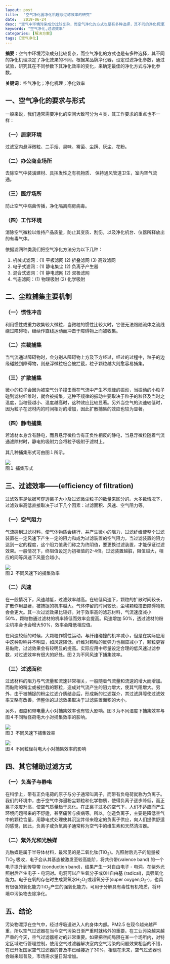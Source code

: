 ```yaml
---
layout: post
title:  "空气净化器净化机理与过滤效率的研究"
date:   2019-06-24
desc: "空气中环境污染成分比较复杂，而空气净化的方式也是有多种选择，其不同的净化机理决定了净化效果的不同。根据某品牌净化器，设定过滤净化参数，通过试验，研究其在不同参数下其净化效率的变化，来确定最佳的净化方式与净化参数。"
keywords: "空气净化,过滤效率"
categories: [解决方案]
tags: [空气净化]
---
```


**摘要**：空气中环境污染成分比较复杂，而空气净化的方式也是有多种选择，其不同的净化机理决定了净化效果的不同。根据某品牌净化器，设定过滤净化参数，通过试验，研究其在不同参数下其净化效率的变化，来确定最佳的净化方式与净化参数。

**关键词**：空气净化；净化机理；净化效率

## 一、空气净化的要求与形式

一般来说，我们通常需要净化的空间大致可分为４类，其工作要求的重点也不一样：

### （一）居家环境

过滤室内悬浮微粒、二手烟、臭味、霉菌、尘蹒、灰尘、花粉。

### （二）办公商业场所

去除空气中装潢建材、具挥发性之有机物质、 保持通风管道卫生，室内空气流通。

### （三）医疗场所

防止空气中病菌传播，净化隔离病房病毒。

### （四）工作环境

消除空气微粒以维持产品质量，防止其变质、刮伤，以及净化机台、仪器所释放出的有毒气体。

依据滤网种类我们把空气净化方法分为以下几种：

1. 机械式滤网：(1) 平板滤网 (2) 折叠滤网 (3) 高效滤网
2. 电子式滤网：(1) 静电集尘 (2) 负离子产生器
3. 混合式滤网：(1) 静电滤网 (2) 双极滤网
4. 气态滤网：(1) 物理吸附 (2) 化学吸附

## 二、尘粒捕集主要机制

### （一）惯性冲击

利用惯性或重力收集较大微粒，当微粒的惯性比较大时，它便无法跟随流体之流线绕过障碍物，继续作直线运动而冲击于障碍物上而被收集。
### （二）拦截捕集

当气流通过障碍物时，会分别从障碍物上方及下方经过，经过的过程中，粒子的边缘碰触到障碍物，则悬浮微粒极会被拦截，粒子颗粒越大则愈容易捕集。

### （三）扩散捕集

微小的粒子会因为被空气分子撞击而在气流中产生不规律的振动，当振动的小粒子碰到滤材纤维时，就会被捕集，这种不规律的振动主要取决于粒子的粒径及当时之温度，当粒径越小、温度越高时，这种效应比较显著。另外当空气的流速较低时，因为粒子在滤材内的时间相对的增加，因此扩散捕集的效应也较为显著。

### （四）静电捕集

若滤材本身含有静电，而且悬浮微粒含有正负性相反的静电，当悬浮微粒随着气流通滤除材时，静电的吸附力会将粒子吸附于滤材上。

其几种捕集形式可由图１所示。

![](/static/img/2019/06/2401.jpg)  
图１ 捕集形式

## 三、过滤效率——(efficiency of filtration)

过滤效率是依据可穿透离子大小及过滤微尘粒子的数量来区分的。大多数情况下，过滤效率高低直接取决于以下几个因素：过滤面积、风速、空气阻力等。

### （一）空气阻力

气流碰到过滤材料，使气体物质会绕行，并产生微小的阻力，过滤纤维使整个过滤装置在一定风速下产生一定的阻力和成为过滤装置的空气阻力。当过滤装置的阻力达到一定的程度，这个阻力值我们称之为终阴值，要更换过滤装置，才能保证过滤效果。一般情况下，终阻值设定为初祖值的2-4倍。过滤装置越脏，阻值越大，相应的同等风速下风量会越小。

![](/static/img/2019/06/2402.jpg)  
图２ 不同风速下的捕集效率

### （二）风速

在一般情况下，风速越低，过滤效率越高。在较低风速下，颗粒的扩散时间较长，扩散作用显著，被捕捉的机率越大。气体停留的时间较长，尘埃颗粒撞击障碍物机会会更大。其一次过滤效果比较好。对于效率高的滤芯材料，气流速度减小50%，颗粒物通过滤材的机率降低而效率会提高。风速增加 50%，透过滤材的粉尘机率会也会增大50%，效率会降低相应值。

在风速较低的时候，大颗粒作惯性运动，与纤维碰撞的机率减小，但是在实际应用中这种影响并不明显，如风速降低，纤维对颗粒的反弹力也相应减小了，颗粒更容易黏附，过滤效果会有较明显的提高。实际应用中尽量设定合理的低风速过滤参数，对过滤效率有很大的好处。图２为不同风速下捕集效率。

### （三）过滤面积

过滤材料的阻力与气流量和流速非常相关，一般随着气流量和流速的增大而增加。而黏附的粉尘或被拦截的颗粒，造成对气流产生的阻力增大，使其气阻增大。另外，由于被捕捉的粉尘过滤介质结合后，形成新的过滤媒介，其过滤屏障使过滤效率又略有改善。但整体的过滤效果取决于过滤装置面积的大小。
 
另外，湿度和带电量大小对捕集效率也有较大影响。图３为不同湿度下捕集效率与图４不同粒径荷电大小对捕集效率的影响。

![](/static/img/2019/06/2403.jpg)  
图３ 不同风速下捕集效率

![](/static/img/2019/06/2404.jpg)  
图４ 不同粒径荷电大小对捕集效率的影响

## 四、其它辅助过滤方式

### （一）负离子与静电

在科学上，带有正负电荷的原子与分子通常叫离子，而带有负电荷就称为负离子。我们的环境中，由于空气中弥漫粉尘颗粒和化学物质，使得负离子逐步降低，而正离子浓度升高，使空气质量趋于恶化。在正离子过多的空气下，人们不适应而产生环境问题带来的不舒适，甚至痛苦与疾病等。所以，创造负离子，主要是降低空气中的颗粒含量，用静电式处理使其沉淀并带来稳定的负离子供应，向人们提供舒适的感觉，因此，负离子或负氧离子通常称为空气中的维生素和天然清洁器。

### （二）紫外光和光触媒

光触媒是属于半导体材料，最常见的是二氧化钛(TiO<sub>2</sub>)。光照射后光子的能量被TiO<sub>2</sub> 吸收，电子会从其基态被激发至较高能阶，将共价带(valence band) 的一个电子提升到传导带 (conduction band)，结果产生一对自由电子 - 电洞。在紫外光照射后产生电子 - 电洞对。电洞可以产生氧分子或OH自由基 (radical)，具强氧化能力。电子在氧的存在时生成双氧水H<sub>2</sub>O<sub>2</sub>或超氧分子(super oxygen,O<sub>2</sub>-)，也具有很强的氧化能力TiO<sub>2</sub>产生的强氧化能力，可用于分解具有毒性有机物质，将环境中污染物去除净化。

## 五、结论

污染物漂浮在空气中，经过呼吸道进入人的身体内部。PM2.5 在现今越来越严重，所以空气过滤器在当今空气污染日渐严重时就格外的重要。在工业污染越来越严重的今天，空气过滤器相对的非常重要。如果把空间局限在某一个场所内，对特定区域进行管理控制，使用空气过滤器解决室内空气污染的问题效果相当的不错，在已开发国家空气过滤器的普及率已经接近了30%，相信在未来，空气过滤器也会越来越普及，市场需求量日渐增加。
